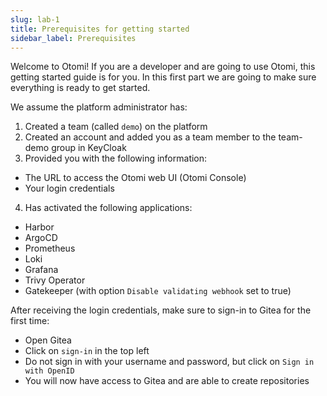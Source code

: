 ```yaml
---
slug: lab-1
title: Prerequisites for getting started
sidebar_label: Prerequisites
---
```


Welcome to Otomi! If you are a developer and are going to use Otomi, this getting started guide is for you. In this first part we are going to make sure everything is ready to get started.

We assume the platform administrator has:

1. Created a team (called `demo`) on the platform
2. Created an account and added you as a team member to the team-demo group in KeyCloak
3. Provided you with the following information:

- The URL to access the Otomi web UI (Otomi Console)
- Your login credentials

4. Has activated the following applications:

- Harbor
- ArgoCD
- Prometheus
- Loki
- Grafana
- Trivy Operator
- Gatekeeper (with option `Disable validating webhook` set to true)

After receiving the login credentials, make sure to sign-in to Gitea for the first time:

- Open Gitea
- Click on `sign-in` in the top left
- Do not sign in with your username and password, but click on `Sign in with OpenID`
- You will now have access to Gitea and are able to create repositories
